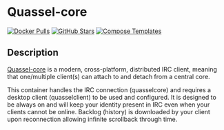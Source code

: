 # Quassel-core

[![Docker Pulls](https://img.shields.io/docker/pulls/linuxserver/quassel-core?style=flat-square&color=607D8B&label=docker%20pulls&logo=docker)](https://hub.docker.com/r/linuxserver/quassel-core)
[![GitHub Stars](https://img.shields.io/github/stars/linuxserver/docker-quassel-core?style=flat-square&color=607D8B&label=github%20stars&logo=github)](https://github.com/linuxserver/docker-quassel-core)
[![Compose Templates](https://img.shields.io/static/v1?style=flat-square&color=607D8B&label=compose&message=templates)](https://github.com/GhostWriters/DockSTARTer/tree/master/compose/.apps/quasselcore)

## Description

[Quassel-core](http://quassel-irc.org/) is a modern, cross-platform, distributed IRC client, meaning that one/multiple client(s) can attach to and detach from a central core.

This container handles the IRC connection (quasselcore) and requires a desktop client (quasselclient) to be used and configured. It is designed to be always on and will keep your identity present in IRC even when your clients cannot be online. Backlog (history) is downloaded by your client upon reconnection allowing infinite scrollback through time.
